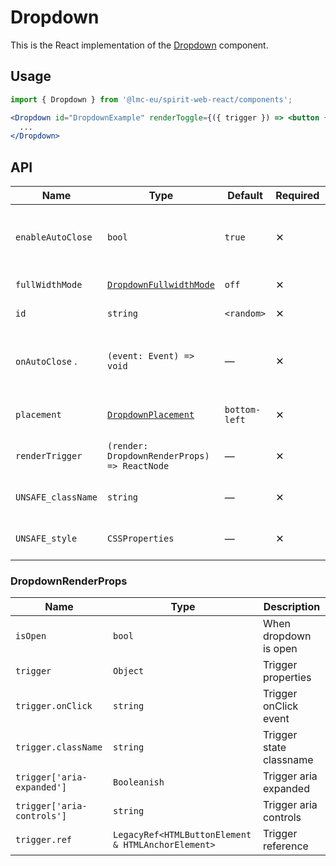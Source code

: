 # Dropdown

This is the React implementation of the [Dropdown] component.

## Usage

```jsx
import { Dropdown } from '@lmc-eu/spirit-web-react/components';
```

```jsx
<Dropdown id="DropdownExample" renderToggle={({ trigger }) => <button {...trigger}>...</button>}>
  ...
</Dropdown>
```

## API

| Name               | Type                                             | Default       | Required | Description                                    |
| ------------------ | ------------------------------------------------ | ------------- | -------- | ---------------------------------------------- |
| `enableAutoClose`  | `bool`                                           | `true`        | ✕        | Enables close on click outside of Dropdown     |
| `fullWidthMode`    | [`DropdownFullwidthMode`][dropdownfullwidthmode] | `off`         | ✕        | Full-width mode                                |
| `id`               | `string`                                         | `<random>`    | ✕        | Component id                                   |
| `onAutoClose` .    | `(event: Event) => void`                         | —             | ✕        | Callback on close on click outside of Dropdown |
| `placement`        | [`DropdownPlacement`][dropdownplacement]         | `bottom-left` | ✕        | Alignment of the component                     |
| `renderTrigger`    | `(render: DropdownRenderProps) => ReactNode`     | —             | ✕        | Properties for trigger render                  |
| `UNSAFE_className` | `string`                                         | —             | ✕        | Wrapper custom classname                       |
| `UNSAFE_style`     | `CSSProperties`                                  | —             | ✕        | Wrapper custom style                           |

### DropdownRenderProps

| Name                       | Type                                               | Description             |
| -------------------------- | -------------------------------------------------- | ----------------------- |
| `isOpen`                   | `bool`                                             | When dropdown is open   |
| `trigger`                  | `Object`                                           | Trigger properties      |
| `trigger.onClick`          | `string`                                           | Trigger onClick event   |
| `trigger.className`        | `string`                                           | Trigger state classname |
| `trigger['aria-expanded']` | `Booleanish`                                       | Trigger aria expanded   |
| `trigger['aria-controls']` | `string`                                           | Trigger aria controls   |
| `trigger.ref`              | `LegacyRef<HTMLButtonElement & HTMLAnchorElement>` | Trigger reference       |

[dropdown]: https://github.com/lmc-eu/spirit-design-system/tree/main/packages/web/src/scss/components/Dropdown
[dropdownplacement]: https://github.com/lmc-eu/spirit-design-system/blob/main/packages/web-react/src/types/dropdown.ts#L4
[dropdownbreakpoint]: https://github.com/lmc-eu/spirit-design-system/blob/main/packages/web-react/src/types/dropdown.ts#L11
[dropdownfullwidthmode]: https://github.com/lmc-eu/spirit-design-system/blob/main/packages/web-react/src/types/dropdown.ts#L19
